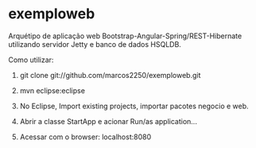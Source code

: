 # exemploweb
Arquétipo de aplicação web Bootstrap-Angular-Spring/REST-Hibernate
utilizando servidor Jetty e banco de dados HSQLDB.

Como utilizar:

1. git clone git://github.com/marcos2250/exemploweb.git

2. mvn eclipse:eclipse

3. No Eclipse, Import existing projects, importar pacotes negocio e web.

4. Abrir a classe StartApp e acionar Run/as application...

5. Acessar com o browser: localhost:8080


